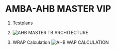 # AMBA-AHB MASTER VIP

1. [Testplans](https://github.com/psumesh/AMBA-AHB/blob/main/Testplans/ahb_plans.xlsx)

2. ![AHB MASTER TB ARCHITECTURE](https://github.com/psumesh/AMBA-AHB/blob/main/images/ahb_architecture.jpg)


3. WRAP Calculation
![AHB WAP CALCULATION](https://github.com/psumesh/AMBA-AHB/blob/main/images/wrap_calculation.jpg)
